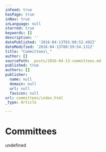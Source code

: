 ```yaml
---
inFeed: true
hasPage: true
inNav: true
inLanguage: null
starred: true
keywords: []
description: ''
datePublished: '2016-04-13T01:00:52.492Z'
dateModified: '2016-04-13T00:59:54.131Z'
title: "Committees\_"
author: []
sourcePath: _posts/2016-04-13-committees.md
published: true
authors: []
publisher:
  name: null
  domain: null
  url: null
  favicon: null
url: committees/index.html
_type: Article

---
```

# Committees 

undefined